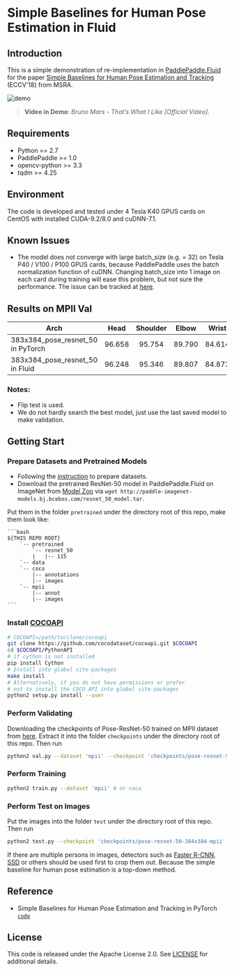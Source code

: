 # Simple Baselines for Human Pose Estimation in Fluid

## Introduction
This is a simple demonstration of re-implementation in [PaddlePaddle.Fluid](http://www.paddlepaddle.org/en) for the paper [Simple Baselines for Human Pose Estimation and Tracking](https://arxiv.org/abs/1804.06208) (ECCV'18) from MSRA. 

![demo](demo.gif)

> **Video in Demo**: *Bruno Mars - That’s What I Like [Official Video]*.

## Requirements

  - Python == 2.7
  - PaddlePaddle >= 1.0
  - opencv-python >= 3.3
  - tqdm >= 4.25

## Environment

The code is developed and tested under 4 Tesla K40 GPUS cards on CentOS with installed CUDA-9.2/8.0 and cuDNN-7.1.

## Known Issues

  - The model does not converge with large batch\_size (e.g. = 32) on Tesla P40 / V100 / P100 GPUS cards, because PaddlePaddle uses the batch normalization function of cuDNN. Changing batch\_size into 1 image on each card during training will ease this problem, but not sure the performance. The issue can be tracked at [here](https://github.com/PaddlePaddle/Paddle/issues/14580).

## Results on MPII Val
| Arch | Head | Shoulder | Elbow | Wrist | Hip | Knee | Ankle | Mean | Mean@0.1| Models |
| ---- |:----:|:--------:|:-----:|:-----:|:---:|:----:|:-----:|:----:|:-------:|:------:|
| 383x384\_pose\_resnet\_50 in PyTorch | 96.658 | 95.754 | 89.790 | 84.614 | 88.523 | 84.666 | 79.287 | 89.066 | 38.046 | - |
| 383x384\_pose\_resnet\_50 in Fluid   | 96.248 | 95.346 | 89.807 | 84.873 | 88.298 | 83.679 | 78.649 | 88.767 | 37.374 | [`link`](tbd) |

### Notes:

  - Flip test is used.
  - We do not hardly search the best model, just use the last saved model to make validation.

## Getting Start

### Prepare Datasets and Pretrained Models

  - Following the [instruction](https://github.com/Microsoft/human-pose-estimation.pytorch#data-preparation) to prepare datasets.
  - Download the pretrained ResNet-50 model in PaddlePaddle.Fluid on ImageNet from [Model Zoo](https://github.com/PaddlePaddle/models/tree/develop/fluid/PaddleCV/image_classification#supported-models-and-performances) via `wget http://paddle-imagenet-models.bj.bcebos.com/resnet_50_model.tar`.

Put them in the folder `pretrained` under the directory root of this repo, make them look like:

    ```bash
	${THIS REPO ROOT}
 		`-- pretrained
     		`-- resnet_50
     		|	|-- 115
 		`-- data
 	 	`-- coco
 	 		|-- annotations
 	 		|-- images
 	 	`-- mpii
 	 		|-- annot
 	 		|-- images
	```

### Install [COCOAPI](https://github.com/cocodataset/cocoapi)

```bash
# COCOAPI=/path/to/clone/cocoapi
git clone https://github.com/cocodataset/cocoapi.git $COCOAPI
cd $COCOAPI/PythonAPI
# if cython is not installed
pip install Cython
# Install into global site-packages
make install
# Alternatively, if you do not have permissions or prefer
# not to install the COCO API into global site-packages
python2 setup.py install --user
```

### Perform Validating

Downloading the checkpoints of Pose-ResNet-50 trained on MPII dataset from [here](tbd). Extract it into the folder `checkpoints` under the directory root of this repo. Then run

```bash
python2 val.py --dataset 'mpii' --checkpoint 'checkpoints/pose-resnet-50-384x384-mpii'
```

### Perform Training

```bash
python2 train.py --dataset 'mpii' # or coco
```

### Perform Test on Images

Put the images into the folder `test` under the directory root of this repo. Then run

```bash
python2 test.py --checkpoint 'checkpoints/pose-resnet-50-384x384-mpii'
```

If there are multiple persons in images, detectors such as [Faster R-CNN](https://github.com/PaddlePaddle/models/tree/develop/fluid/PaddleCV/faster_rcnn), [SSD](https://github.com/PaddlePaddle/models/tree/develop/fluid/PaddleCV/object_detection) or others should be used first to crop them out. Because the simple baseline for human pose estimation is a top-down method.

## Reference

  - Simple Baselines for Human Pose Estimation and Tracking in PyTorch [`code`](https://github.com/Microsoft/human-pose-estimation.pytorch#data-preparation)

## License

This code is released under the Apache License 2.0. See [LICENSE](LICENSE) for additional details.

